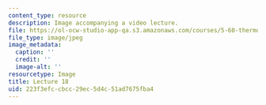 ```yaml
---
content_type: resource
description: Image accompanying a video lecture.
file: https://ol-ocw-studio-app-qa.s3.amazonaws.com/courses/5-60-thermodynamics-kinetics-spring-2008/223f3efccbcc29ec5d4c51ad7675fba4_lec18_th.jpg
file_type: image/jpeg
image_metadata:
  caption: ''
  credit: ''
  image-alt: ''
resourcetype: Image
title: Lecture 18
uid: 223f3efc-cbcc-29ec-5d4c-51ad7675fba4
---
```

